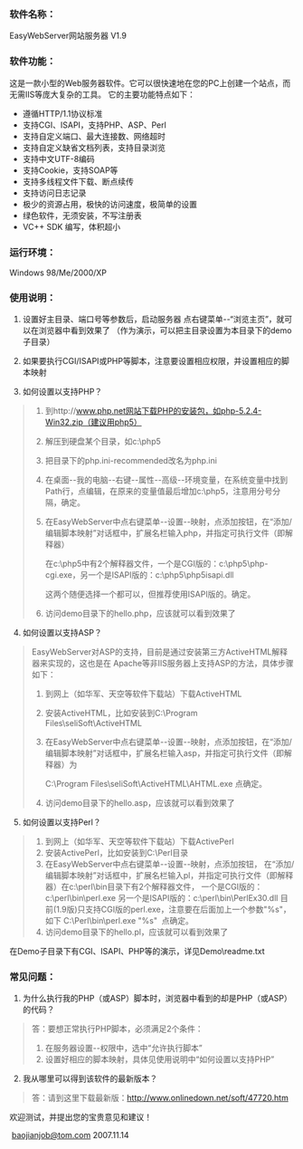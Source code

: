 ### 软件名称： 
EasyWebServer网站服务器 V1.9


### 软件功能：
这是一款小型的Web服务器软件。它可以很快速地在您的PC上创建一个站点，而无需IIS等庞大复杂的工具。
它的主要功能特点如下：

- 遵循HTTP/1.1协议标准
-  支持CGI、ISAPI，支持PHP、ASP、Perl
-  支持自定义端口、最大连接数、网络超时
-  支持自定义缺省文档列表，支持目录浏览
-  支持中文UTF-8编码
-  支持Cookie，支持SOAP等
-  支持多线程文件下载、断点续传
-  支持访问日志记录
-  极少的资源占用，极快的访问速度，极简单的设置
-  绿色软件，无须安装，不写注册表
-  VC++ SDK 编写，体积超小


### 运行环境：
Windows 98/Me/2000/XP


### 使用说明：
1. 设置好主目录、端口号等参数后，启动服务器
   点右键菜单--“浏览主页”，就可以在浏览器中看到效果了
   （作为演示，可以把主目录设置为本目录下的demo子目录）

2. 如果要执行CGI/ISAPI或PHP等脚本，注意要设置相应权限，并设置相应的脚本映射

3. 如何设置以支持PHP？

  > 1. 到http://www.php.net网站下载PHP的安装包，如php-5.2.4-Win32.zip（建议用php5）
  >
  > 2. 解压到硬盘某个目录，如c:\php5
  >
  > 3. 把目录下的php.ini-recommended改名为php.ini
  >
  > 4. 在桌面--我的电脑--右键--属性--高级--环境变量，在系统变量中找到Path行，点编辑，在原来的变量值最后增加c:\php5，注意用分号分隔，确定。
  >
  > 5. 在EasyWebServer中点右键菜单--设置--映射，点添加按钮，在“添加/编辑脚本映射”对话框中，扩展名栏输入php，并指定可执行文件（即解释器）
  >
  >       在c:\php5中有2个解释器文件，一个是CGI版的：c:\php5\php-cgi.exe，另一个是ISAPI版的：c:\php5\php5isapi.dll
  >
  >       这两个随便选择一个都可以，但推荐使用ISAPI版的。确定。
  >
  > 6. 访问demo目录下的hello.php，应该就可以看到效果了

4. 如何设置以支持ASP？

  > EasyWebServer对ASP的支持，目前是通过安装第三方ActiveHTML解释器来实现的，这也是在
  > Apache等非IIS服务器上支持ASP的方法，具体步骤如下：
  >
  > 1. 到网上（如华军、天空等软件下载站）下载ActiveHTML
  >
  > 2. 安装ActiveHTML，比如安装到C:\Program Files\seliSoft\ActiveHTML
  >
  > 3. 在EasyWebServer中点右键菜单--设置--映射，点添加按钮，在“添加/编辑脚本映射”对话框中，扩展名栏输入asp，并指定可执行文件（即解释器）为 
  >
  >    C:\Program Files\seliSoft\ActiveHTML\AHTML.exe 点确定。
  >
  > 4. 访问demo目录下的hello.asp，应该就可以看到效果了

5. 如何设置以支持Perl？

  > 1. 到网上（如华军、天空等软件下载站）下载ActivePerl
  > 2. 安装ActivePerl，比如安装到C:\Perl目录
  > 3. 在EasyWebServer中点右键菜单--设置--映射，点添加按钮，
  >    ​    在“添加/编辑脚本映射”对话框中，扩展名栏输入pl，并指定可执行文件（即解释器）
  >    ​    在c:\perl\bin目录下有2个解释器文件，
  >    ​    一个是CGI版的：c:\perl\bin\perl.exe
  >    ​    另一个是ISAPI版的：c:\perl\bin\PerlEx30.dll
  >    ​    目前(1.9版)只支持CGI版的perl.exe，注意要在后面加上一个参数"%s"，如下
  >    ​    C:\Perl\bin\perl.exe "%s"
  >    ​    点确定。
  > 4. 访问demo目录下的hello.pl，应该就可以看到效果了

在Demo子目录下有CGI、ISAPI、PHP等的演示，详见Demo\readme.txt

### 常见问题：

1. 为什么执行我的PHP（或ASP）脚本时，浏览器中看到的却是PHP（或ASP）的代码？
  
  > 答：要想正常执行PHP脚本，必须满足2个条件：
  >
> 1. 在服务器设置--权限中，选中“允许执行脚本”
  > 2. 设置好相应的脚本映射，具体见使用说明中“如何设置以支持PHP”
  
2. 我从哪里可以得到该软件的最新版本？

  > 答：请到这里下载最新版：http://www.onlinedown.net/soft/47720.htm


欢迎测试，并提出您的宝贵意见和建议！

​                                                                 baojianjob@tom.com
​                                                                           2007.11.14
